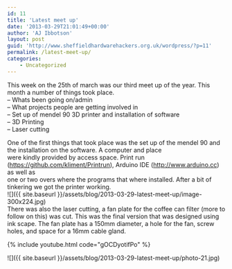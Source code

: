 ```yaml
---
id: 11
title: 'Latest meet up'
date: '2013-03-29T21:01:49+00:00'
author: 'AJ Ibbotson'
layout: post
guid: 'http://www.sheffieldhardwarehackers.org.uk/wordpress/?p=11'
permalink: /latest-meet-up/
categories:
    - Uncategorized
---
```


This week on the 25th of march was our third meet up of the year. This month a number of things took place.  
– Whats been going on/admin  
– What projects people are getting involved in  
– Set up of mendel 90 3D printer and installation of software  
– 3D Printing  
– Laser cutting

One of the first things that took place was the set up of the mendel 90 and the installation on the software. A computer and place  
were kindly provided by access space. Print run (https://github.com/kliment/Printrun), Arduino IDE (http://www.arduino.cc) as well as  
one or two overs where the programs that where installed. After a bit of tinkering we got the printer working.  
![]({{ site.baseurl }}/assets/blog/2013-03-29-latest-meet-up/image-300x224.jpg)  
There was also the laser cutting, a fan plate for the coffee can filter (more to follow on this) was cut. This was the final version that was designed using ink scape. The fan plate has a 150mm diameter, a hole for the fan, screw holes, and space for a 16mm cable gland.

{% include youtube.html code="gOCDyotifPo" %}
 
![]({{ site.baseurl }}/assets/blog/2013-03-29-latest-meet-up/photo-21.jpg)
<!--- path/to this posts images is /assets/blog/2013-03-29-latest-meet-up/ --->

